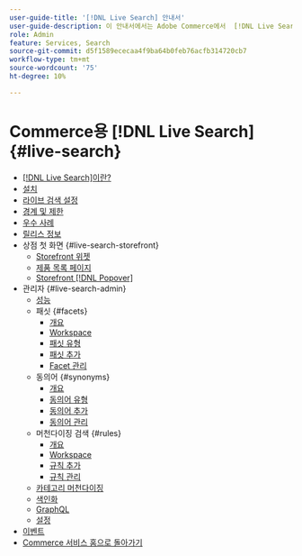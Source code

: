 ```yaml
---
user-guide-title: '[!DNL Live Search] 안내서'
user-guide-description: 이 안내서에서는 Adobe Commerce에서  [!DNL Live Search] 을(를) 사용하는 방법에 대한 자세한 지침을 제공합니다.
role: Admin
feature: Services, Search
source-git-commit: d5f1589ececaa4f9ba64b0feb76acfb314720cb7
workflow-type: tm+mt
source-wordcount: '75'
ht-degree: 10%

---
```


# Commerce용 [!DNL Live Search] {#live-search}

- [ [!DNL Live Search]이란?](overview.md)
- [설치](install.md)
- [라이브 검색 설정](workspace.md)
- [경계 및 제한](boundaries-limits.md)
- [우수 사례](best-practice.md)
- [릴리스 정보](release-notes.md)
- 상점 첫 화면 {#live-search-storefront}
   - [Storefront 위젯](storefront-widgets.md)
   - [제품 목록 페이지](plp-styling.md)
   - [Storefront [!DNL Popover]](storefront-popover.md)
- 관리자 {#live-search-admin}
   - [성능](performance.md)
   - 패싯 {#facets}
      - [개요](facets.md)
      - [Workspace](faceting-workspace.md)
      - [패싯 유형](facets-type.md)
      - [패싯 추가](facets-add.md)
      - [Facet 관리](facets-manage.md)
   - 동의어 {#synonyms}
      - [개요](synonyms.md)
      - [동의어 유형](synonyms-type.md)
      - [동의어 추가](synonyms-add.md)
      - [동의어 관리](synonyms-manage.md)
   - 머천다이징 검색 {#rules}
      - [개요](rules.md)
      - [Workspace](rules-workspace.md)
      - [규칙 추가](rules-add.md)
      - [규칙 관리](rules-manage.md)
   - [카테고리 머천다이징](category-merch.md)
   - [색인화](indexing.md)
   - [GraphQL](graphql.md)
   - [설정](settings.md)
- [이벤트](events.md)
- [Commerce 서비스 홈으로 돌아가기](https://experienceleague.adobe.com/docs/commerce/user-guides/home.html)